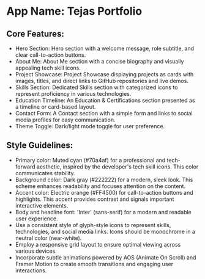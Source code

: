# **App Name**: Tejas Portfolio

## Core Features:

- Hero Section: Hero section with a welcome message, role subtitle, and clear call-to-action buttons.
- About Me: About Me section with a concise biography and visually appealing tech skill icons.
- Project Showcase: Project Showcase displaying projects as cards with images, titles, and direct links to GitHub repositories and live demos.
- Skills Section: Dedicated Skills section with categorized icons to represent proficiency in various technologies.
- Education Timeline: An Education & Certifications section presented as a timeline or card-based layout.
- Contact Form: A Contact section with a simple form and links to social media profiles for easy communication.
- Theme Toggle: Dark/light mode toggle for user preference.

## Style Guidelines:

- Primary color: Muted cyan (#70a4af) for a professional and tech-forward aesthetic, inspired by the developer's tech skill icons. This color communicates stability.
- Background color: Dark gray (#222222) for a modern, sleek look. This scheme enhances readability and focuses attention on the content.
- Accent color: Electric orange (#FF4500) for call-to-action buttons and highlights. This accent provides contrast and signals important interactive elements.
- Body and headline font: 'Inter' (sans-serif) for a modern and readable user experience.
- Use a consistent style of glyph-style icons to represent skills, technologies, and social media links. Icons should be monochrome in a neutral color (near-white).
- Employ a responsive grid layout to ensure optimal viewing across various devices.
- Incorporate subtle animations powered by AOS (Animate On Scroll) and Framer Motion to create smooth transitions and engaging user interactions.
